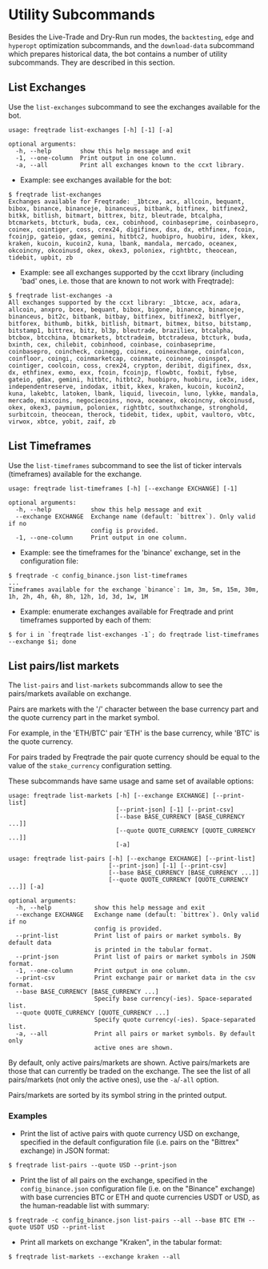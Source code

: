 # Utility Subcommands

Besides the Live-Trade and Dry-Run run modes, the `backtesting`, `edge` and `hyperopt` optimization subcommands, and the `download-data` subcommand which prepares historical data, the bot contains a number of utility subcommands. They are described in this section.

## List Exchanges

Use the `list-exchanges` subcommand to see the exchanges available for the bot.

```
usage: freqtrade list-exchanges [-h] [-1] [-a]

optional arguments:
  -h, --help        show this help message and exit
  -1, --one-column  Print output in one column.
  -a, --all         Print all exchanges known to the ccxt library.
```

* Example: see exchanges available for the bot:
```
$ freqtrade list-exchanges
Exchanges available for Freqtrade: _1btcxe, acx, allcoin, bequant, bibox, binance, binanceje, binanceus, bitbank, bitfinex, bitfinex2, bitkk, bitlish, bitmart, bittrex, bitz, bleutrade, btcalpha, btcmarkets, btcturk, buda, cex, cobinhood, coinbaseprime, coinbasepro, coinex, cointiger, coss, crex24, digifinex, dsx, dx, ethfinex, fcoin, fcoinjp, gateio, gdax, gemini, hitbtc2, huobipro, huobiru, idex, kkex, kraken, kucoin, kucoin2, kuna, lbank, mandala, mercado, oceanex, okcoincny, okcoinusd, okex, okex3, poloniex, rightbtc, theocean, tidebit, upbit, zb
```

* Example: see all exchanges supported by the ccxt library (including 'bad' ones, i.e. those that are known to not work with Freqtrade):
```
$ freqtrade list-exchanges -a
All exchanges supported by the ccxt library: _1btcxe, acx, adara, allcoin, anxpro, bcex, bequant, bibox, bigone, binance, binanceje, binanceus, bit2c, bitbank, bitbay, bitfinex, bitfinex2, bitflyer, bitforex, bithumb, bitkk, bitlish, bitmart, bitmex, bitso, bitstamp, bitstamp1, bittrex, bitz, bl3p, bleutrade, braziliex, btcalpha, btcbox, btcchina, btcmarkets, btctradeim, btctradeua, btcturk, buda, bxinth, cex, chilebit, cobinhood, coinbase, coinbaseprime, coinbasepro, coincheck, coinegg, coinex, coinexchange, coinfalcon, coinfloor, coingi, coinmarketcap, coinmate, coinone, coinspot, cointiger, coolcoin, coss, crex24, crypton, deribit, digifinex, dsx, dx, ethfinex, exmo, exx, fcoin, fcoinjp, flowbtc, foxbit, fybse, gateio, gdax, gemini, hitbtc, hitbtc2, huobipro, huobiru, ice3x, idex, independentreserve, indodax, itbit, kkex, kraken, kucoin, kucoin2, kuna, lakebtc, latoken, lbank, liquid, livecoin, luno, lykke, mandala, mercado, mixcoins, negociecoins, nova, oceanex, okcoincny, okcoinusd, okex, okex3, paymium, poloniex, rightbtc, southxchange, stronghold, surbitcoin, theocean, therock, tidebit, tidex, upbit, vaultoro, vbtc, virwox, xbtce, yobit, zaif, zb
```

## List Timeframes

Use the `list-timeframes` subcommand to see the list of ticker intervals (timeframes) available for the exchange.

```
usage: freqtrade list-timeframes [-h] [--exchange EXCHANGE] [-1]

optional arguments:
  -h, --help           show this help message and exit
  --exchange EXCHANGE  Exchange name (default: `bittrex`). Only valid if no
                       config is provided.
  -1, --one-column     Print output in one column.

```

* Example: see the timeframes for the 'binance' exchange, set in the configuration file:

```
$ freqtrade -c config_binance.json list-timeframes
...
Timeframes available for the exchange `binance`: 1m, 3m, 5m, 15m, 30m, 1h, 2h, 4h, 6h, 8h, 12h, 1d, 3d, 1w, 1M
```

* Example: enumerate exchanges available for Freqtrade and print timeframes supported by each of them:
```
$ for i in `freqtrade list-exchanges -1`; do freqtrade list-timeframes --exchange $i; done
```

## List pairs/list markets

The `list-pairs` and `list-markets` subcommands allow to see the pairs/markets available on exchange.

Pairs are markets with the '/' character between the base currency part and the quote currency part in the market symbol.

For example, in the 'ETH/BTC' pair 'ETH' is the base currency, while 'BTC' is the quote currency.

For pairs traded by Freqtrade the pair quote currency should be equal to the value of the `stake_currency` configuration setting.

These subcommands have same usage and same set of available options:

```
usage: freqtrade list-markets [-h] [--exchange EXCHANGE] [--print-list]
                              [--print-json] [-1] [--print-csv]
                              [--base BASE_CURRENCY [BASE_CURRENCY ...]]
                              [--quote QUOTE_CURRENCY [QUOTE_CURRENCY ...]]
                              [-a]

usage: freqtrade list-pairs [-h] [--exchange EXCHANGE] [--print-list]
                            [--print-json] [-1] [--print-csv]
                            [--base BASE_CURRENCY [BASE_CURRENCY ...]]
                            [--quote QUOTE_CURRENCY [QUOTE_CURRENCY ...]] [-a]

optional arguments:
  -h, --help            show this help message and exit
  --exchange EXCHANGE   Exchange name (default: `bittrex`). Only valid if no
                        config is provided.
  --print-list          Print list of pairs or market symbols. By default data
                        is printed in the tabular format.
  --print-json          Print list of pairs or market symbols in JSON format.
  -1, --one-column      Print output in one column.
  --print-csv           Print exchange pair or market data in the csv format.
  --base BASE_CURRENCY [BASE_CURRENCY ...]
                        Specify base currency(-ies). Space-separated list.
  --quote QUOTE_CURRENCY [QUOTE_CURRENCY ...]
                        Specify quote currency(-ies). Space-separated list.
  -a, --all             Print all pairs or market symbols. By default only
                        active ones are shown.
```

By default, only active pairs/markets are shown. Active pairs/markets are those that can currently be traded
on the exchange. The see the list of all pairs/markets (not only the active ones), use the `-a`/`-all` option.

Pairs/markets are sorted by its symbol string in the printed output.

### Examples

* Print the list of active pairs with quote currency USD on exchange, specified in the default
configuration file (i.e. pairs on the "Bittrex" exchange) in JSON format:

```
$ freqtrade list-pairs --quote USD --print-json
```

* Print the list of all pairs on the exchange, specified in the `config_binance.json` configuration file
(i.e. on the "Binance" exchange) with base currencies BTC or ETH and quote currencies USDT or USD, as the
human-readable list with summary:

```
$ freqtrade -c config_binance.json list-pairs --all --base BTC ETH --quote USDT USD --print-list
```

* Print all markets on exchange "Kraken", in the tabular format:

```
$ freqtrade list-markets --exchange kraken --all
```
